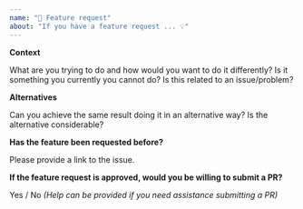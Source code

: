 ```yaml
---
name: "🚀 Feature request"
about: "If you have a feature request ... 💡"
---
```


**Context**

What are you trying to do and how would you want to do it differently? Is it something you currently you cannot do? Is this related to an issue/problem?

**Alternatives**

Can you achieve the same result doing it in an alternative way? Is the alternative considerable?

**Has the feature been requested before?**

Please provide a link to the issue.

**If the feature request is approved, would you be willing to submit a PR?**

Yes / No _(Help can be provided if you need assistance submitting a PR)_
